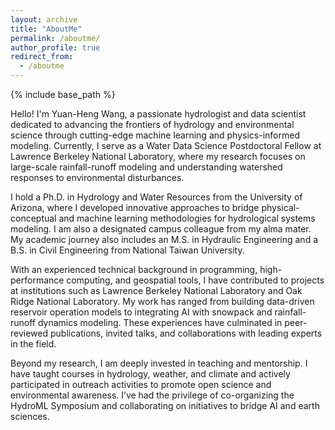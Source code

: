 ```yaml
---
layout: archive
title: "AboutMe"
permalink: /aboutme/
author_profile: true
redirect_from:
  - /aboutme
---
```


{% include base_path %}

Hello! I'm Yuan-Heng Wang, a passionate hydrologist and data scientist dedicated to advancing the frontiers of hydrology and environmental science through cutting-edge machine learning and physics-informed modeling. Currently, I serve as a Water Data Science Postdoctoral Fellow at Lawrence Berkeley National Laboratory, where my research focuses on large-scale rainfall-runoff modeling and understanding watershed responses to environmental disturbances.

I hold a Ph.D. in Hydrology and Water Resources from the University of Arizona, where I developed innovative approaches to bridge physical-conceptual and machine learning methodologies for hydrological systems modeling. I am also a designated campus colleague from my alma mater. My academic journey also includes an M.S. in Hydraulic Engineering and a B.S. in Civil Engineering from National Taiwan University.

With an experienced technical background in programming, high-performance computing, and geospatial tools, I have contributed to projects at institutions such as Lawrence Berkeley National Laboratory and Oak Ridge National Laboratory. My work has ranged from building data-driven reservoir operation models to integrating AI with snowpack and rainfall-runoff dynamics modeling. These experiences have culminated in peer-reviewed publications, invited talks, and collaborations with leading experts in the field.

Beyond my research, I am deeply invested in teaching and mentorship. I have taught courses in hydrology, weather, and climate and actively participated in outreach activities to promote open science and environmental awareness. I’ve had the privilege of co-organizing the HydroML Symposium and collaborating on initiatives to bridge AI and earth sciences.
